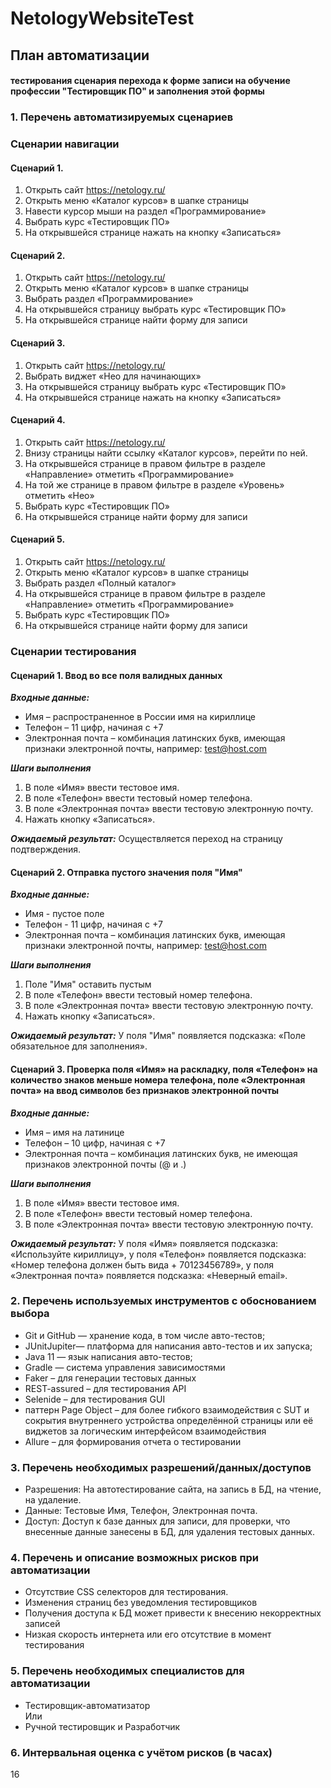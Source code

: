 # NetologyWebsiteTest
## План автоматизации
#### тестирования сценария перехода к форме записи на обучение профессии "Тестировщик ПО" и заполнения этой формы
### 1.	Перечень автоматизируемых сценариев
### Сценарии навигации

#### Сценарий 1.
1.	Открыть сайт https://netology.ru/
2.	Открыть меню «Каталог курсов» в шапке страницы
3.	Навести курсор мыши на раздел «Программирование»
4.	Выбрать курс «Тестировщик ПО»
5.	На открывшейся странице нажать на кнопку «Записаться»

#### Сценарий 2.
1.	Открыть сайт https://netology.ru/
2.	Открыть меню «Каталог курсов» в шапке страницы
3.	Выбрать раздел «Программирование»
4.	На открывшейся страницу выбрать курс «Тестировщик ПО»
5.	На открывшейся странице найти форму для записи

#### Сценарий 3.
1.	Открыть сайт https://netology.ru/
2.	Выбрать виджет «Нео для начинающих»
3.	На открывшейся страницу выбрать курс «Тестировщик ПО»
4.	На открывшейся странице нажать на кнопку «Записаться»

#### Сценарий 4.
1.	Открыть сайт https://netology.ru/
2.	Внизу страницы найти ссылку «Каталог курсов», перейти по ней.
3.	На открывшейся странице в правом фильтре в разделе «Направление» отметить «Программирование»
4.	На той же странице в правом фильтре в разделе «Уровень» отметить «Нео»
5.	Выбрать курс «Тестировщик ПО»
6.	На открывшейся странице найти форму для записи

#### Сценарий 5.
1.	Открыть сайт https://netology.ru/
2.	Открыть меню «Каталог курсов» в шапке страницы
3.	Выбрать раздел «Полный каталог»
4.	На открывшейся странице в правом фильтре в разделе «Направление» отметить «Программирование»
5.	Выбрать курс «Тестировщик ПО»
6.	На открывшейся странице найти форму для записи

### Сценарии тестирования

#### Сценарий 1. Ввод во все поля валидных данных

***Входные данные:***

* Имя – распространенное в России имя на кириллице
* Телефон – 11 цифр, начиная с +7
* Электронная почта – комбинация латинских букв, имеющая признаки электронной почты, например: test@host.com

***Шаги выполнения***
1.	В поле «Имя» ввести тестовое имя.
2.	В поле «Телефон» ввести тестовый номер телефона.
3.	В поле «Электронная почта» ввести тестовую электронную почту.
4.	Нажать кнопку «Записаться».

***Ожидаемый результат:***
Осуществляется переход на страницу подтверждения.

#### Сценарий 2. Отправка пустого значения поля "Имя"

***Входные данные:***

* Имя - пустое поле
* Телефон - 11 цифр, начиная с +7
* Электронная почта – комбинация латинских букв, имеющая признаки электронной почты, например: test@host.com 

***Шаги выполнения***
1.  Поле "Имя"	оставить пустым
2.	В поле «Телефон» ввести тестовый номер телефона.
3.	В поле «Электронная почта» ввести тестовую электронную почту.
4.  Нажать кнопку «Записаться».

***Ожидаемый результат:***
У поля "Имя" появляется подсказка: «Поле обязательное для заполнения».

#### Сценарий 3. Проверка поля «Имя» на раскладку, поля «Телефон» на количество знаков меньше номера телефона, поле «Электронная почта» на ввод символов без признаков электронной почты

***Входные данные:***

* Имя – имя на латинице
* Телефон – 10 цифр, начиная с +7
* Электронная почта – комбинация латинских букв, не имеющая признаков электронной почты (@ и .)

***Шаги выполнения***
1.	В поле «Имя» ввести тестовое имя.
2.	В поле «Телефон» ввести тестовый номер телефона.
3.	В поле «Электронная почта» ввести тестовую электронную почту.

***Ожидаемый результат:***
У поля «Имя» появляется подсказка: «Используйте кириллицу», у поля «Телефон» появляется подсказка: «Номер телефона должен быть вида + 70123456789», у поля «Электронная почта» появляется подсказка: «Неверный email».

### 2.	Перечень используемых инструментов с обоснованием выбора

*	Git и GitHub — хранение кода, в том числе авто-тестов;
*	JUnitJupiter— платформа для написания авто-тестов и их запуска;
*	Java 11 — язык написания авто-тестов;
*	Gradle — система управления зависимостями
*	Faker – для генерации тестовых данных
*	REST-assured – для тестирования API
*	Selenide – для тестирования GUI
*	паттерн Page Object – для более гибкого взаимодействия с SUT и сокрытия внутреннего устройства определённой страницы или её виджетов за логическим интерфейсом взаимодействия
*	Allure – для формирования отчета о тестировании
### 3.	Перечень необходимых разрешений/данных/доступов
* Разрешения: На автотестирование сайта, на запись в БД, на чтение, на удаление.
* Данные: Тестовые Имя, Телефон, Электронная почта.
* Доступ: Доступ к базе данных для записи, для проверки, что внесенные данные занесены в БД, для удаления тестовых данных.
### 4.	Перечень и описание возможных рисков при автоматизации
*	Отсутствие CSS селекторов для тестирования.
*	Изменения страниц без уведомления тестировщиков
*	Получения доступа к БД может привести к внесению некорректных записей
*	Низкая скорость интернета или его отсутствие в момент тестирования
### 5.	Перечень необходимых специалистов для автоматизации
* Тестировщик-автоматизатор  
  Или
* Ручной тестировщик и
  Разработчик
### 6.	Интервальная оценка с учётом рисков (в часах)
16
